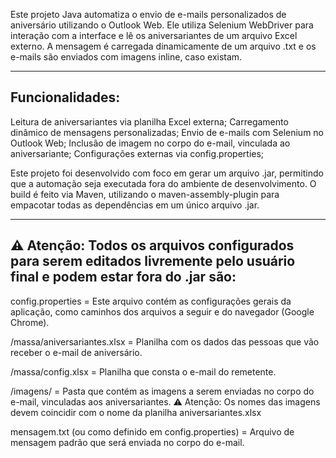 Este projeto Java automatiza o envio de e-mails personalizados de aniversário utilizando o Outlook Web.
Ele utiliza Selenium WebDriver para interação com a interface e lê os aniversariantes de um arquivo Excel externo. 
A mensagem é carregada dinamicamente de um arquivo .txt e os e-mails são enviados com imagens inline, caso existam.

-----------------------------------------------------------------------------------------------------------------------------------------------------------
Funcionalidades:
-----------------------------------------------------------------------------------------------------------------------------------------------------------
Leitura de aniversariantes via planilha Excel externa;
Carregamento dinâmico de mensagens personalizadas;
Envio de e-mails com Selenium no Outlook Web;
Inclusão de imagem no corpo do e-mail, vinculada ao aniversariante;
Configurações externas via config.properties;

Este projeto foi desenvolvido com foco em gerar um arquivo .jar, permitindo que a automação seja executada fora do ambiente de desenvolvimento.
O build é feito via Maven, utilizando o maven-assembly-plugin para empacotar todas as dependências em um único arquivo .jar. 

-----------------------------------------------------------------------------------------------------------------------------------------------------------
⚠️ Atenção: Todos os arquivos configurados para serem editados livremente pelo usuário final e podem estar fora do .jar são:
-----------------------------------------------------------------------------------------------------------------------------------------------------------
config.properties = Este arquivo contém as configurações gerais da aplicação, como caminhos dos arquivos a seguir e do navegador (Google Chrome).

/massa/aniversariantes.xlsx = Planilha com os dados das pessoas que vão receber o e-mail de aniversário.

/massa/config.xlsx = Planilha que consta o e-mail do remetente.

/imagens/ = Pasta que contém as imagens a serem enviadas no corpo do e-mail, vinculadas aos aniversariantes.
⚠️ Atenção: Os nomes das imagens devem coincidir com o nome da planilha aniversariantes.xlsx

mensagem.txt (ou como definido em config.properties) = Arquivo de mensagem padrão que será enviada no corpo do e-mail.

